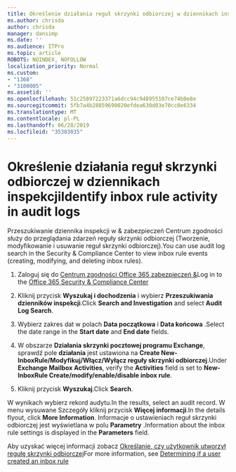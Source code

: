 ```yaml
---
title: Określenie działania reguł skrzynki odbiorczej w dziennikach inspekcji
ms.author: chrisda
author: chrisda
manager: dansimp
ms.date: ''
ms.audience: ITPro
ms.topic: article
ROBOTS: NOINDEX, NOFOLLOW
localization_priority: Normal
ms.custom:
- "1368"
- "3100005"
ms.assetid: ''
ms.openlocfilehash: 51c25897223371a6dcc94c948955107ce74b0e8e
ms.sourcegitcommit: 5fb7a4b28859690020efdea630d03e70cc0e6334
ms.translationtype: MT
ms.contentlocale: pl-PL
ms.lasthandoff: 06/28/2019
ms.locfileid: "35383035"
---
```

# <a name="identify-inbox-rule-activity-in-audit-logs"></a><span data-ttu-id="b40ab-102">Określenie działania reguł skrzynki odbiorczej w dziennikach inspekcji</span><span class="sxs-lookup"><span data-stu-id="b40ab-102">Identify inbox rule activity in audit logs</span></span>

<span data-ttu-id="b40ab-103">Przeszukiwanie dziennika inspekcji w & zabezpieczeń Centrum zgodności służy do przeglądania zdarzeń reguły skrzynki odbiorczej (Tworzenie, modyfikowanie i usuwanie reguł skrzynki odbiorczej).</span><span class="sxs-lookup"><span data-stu-id="b40ab-103">You can use audit log search in the Security & Compliance Center to view inbox rule events (creating, modifying, and deleting inbox rules).</span></span>

1. <span data-ttu-id="b40ab-104">Zaloguj się do [Centrum zgodności Office 365 zabezpieczeń &](https://protection.office.com/)</span><span class="sxs-lookup"><span data-stu-id="b40ab-104">Log in to the [Office 365 Security & Compliance Center](https://protection.office.com/)</span></span>

2. <span data-ttu-id="b40ab-105">Kliknij przycisk **Wyszukaj i dochodzenia** i wybierz **Przeszukiwania dzienników inspekcji**.</span><span class="sxs-lookup"><span data-stu-id="b40ab-105">Click **Search and Investigation** and select **Audit Log Search**.</span></span>

3. <span data-ttu-id="b40ab-106">Wybierz zakres dat w polach **Data początkowa** i **Data końcowa** .</span><span class="sxs-lookup"><span data-stu-id="b40ab-106">Select the date range in the **Start date** and **End date** fields.</span></span>

4. <span data-ttu-id="b40ab-107">W obszarze **Działania skrzynki pocztowej programu Exchange**, sprawdź pole **działania** jest ustawiona na **Create New-InboxRule/Modyfikuj/Włącz/Wyłącz reguły skrzynki odbiorczej**.</span><span class="sxs-lookup"><span data-stu-id="b40ab-107">Under **Exchange Mailbox Activities**, verify the **Activities** field is set to **New-InboxRule Create/modify/enable/disable inbox rule**.</span></span>

5. <span data-ttu-id="b40ab-108">Kliknij przycisk **Wyszukaj**.</span><span class="sxs-lookup"><span data-stu-id="b40ab-108">Click **Search**.</span></span>

<span data-ttu-id="b40ab-109">W wynikach wybierz rekord audytu.</span><span class="sxs-lookup"><span data-stu-id="b40ab-109">In the results, select an audit record.</span></span> <span data-ttu-id="b40ab-110">W menu wysuwane Szczegóły kliknij przycisk **Więcej informacji**.</span><span class="sxs-lookup"><span data-stu-id="b40ab-110">In the details flyout, click **More Information**.</span></span> <span data-ttu-id="b40ab-111">Informacje o ustawieniach reguł skrzynki odbiorczej jest wyświetlana w polu **Parametry** .</span><span class="sxs-lookup"><span data-stu-id="b40ab-111">Information about the inbox rule settings is displayed in the **Parameters** field.</span></span>

<span data-ttu-id="b40ab-112">Aby uzyskać więcej informacji zobacz [Określanie, czy użytkownik utworzył regułę skrzynki odbiorczej](https://docs.microsoft.com//office365/securitycompliance/auditing-troubleshooting-scenarios#determining-if-a-user-created-an-inbox-rule)</span><span class="sxs-lookup"><span data-stu-id="b40ab-112">For more information, see [Determining if a user created an inbox rule](https://docs.microsoft.com//office365/securitycompliance/auditing-troubleshooting-scenarios#determining-if-a-user-created-an-inbox-rule)</span></span>
